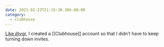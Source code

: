 ```yaml
---
date: 2021-02-22T21:15:30.306-08:00
category:
  - clubhouse
---
```

[Like @vgr](https://twitter.com/vgr/status/1364079145534169091), I created a [[Clubhouse]] account so that I didn’t have to keep turning down invites. 
